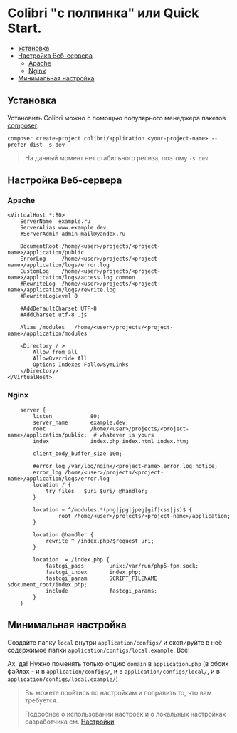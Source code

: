 Colibri "с полпинка" или Quick Start.
======================================

- [Установка](#Установка)
- [Настройка Веб-сервера](#Настройка-Веб-сервера)
  - [Apache](#apache)
  - [Nginx](#nginx)
- [Минимальная настройка](#Минимальная-настройка)

Установка
---------

Установить Colibri можно с помощью популярного менеджера пакетов [composer](https://getcomposer.org/):
    
    composer create-project colibri/application <your-project-name> --prefer-dist -s dev

> На данный момент нет стабильного релиза, поэтому `-s dev`

Настройка Веб-сервера
---------------------

### Apache

```
<VirtualHost *:80>
	ServerName  example.ru
	ServerAlias www.example.dev
	#ServerAdmin admin-mail@yandex.ru

	DocumentRoot /home/<user>/projects/<project-name>/application/public
	ErrorLog     /home/<user>/projects/<project-name>/application/logs/error.log
	CustomLog    /home/<user>/projects/<project-name>/application/logs/access.log common
	#RewriteLog  /home/<user>/projects/<project-name>/application/logs/rewrite.log
	#RewriteLogLevel 0

	#AddDefaultCharset UTF-8
	#AddCharset utf-8 .js

	Alias /modules   /home/<user>/projects/<project-name>/application/modules

	<Directory / >
		Allow from all
		AllowOverride All
		Options Indexes FollowSymLinks
	</Directory>
</VirtualHost>
```

### Nginx

```
    server {
        listen            80;
        server_name       example.dev;
        root              /home/<user>/projects/<project-name>/application/public;  # whatever is yours
        index             index.php index.html index.htm;

        client_body_buffer_size 10m;

        #error_log /var/log/nginx/<project-name>.error.log notice;
        error_log /home/<user>/projects/<project-name>/application/logs/error.log
        location / {
            try_files   $uri $uri/ @handler;
        }
 
        location ~ ^/modules.*(png|jpg|jpeg|gif|css|js)$ {
                root /home/<user>/projects/<project-name>/application;
        }

        location @handler {
            rewrite ^ /index.php?$request_uri;
        }
 
        location  = /index.php {
            fastcgi_pass        unix:/var/run/php5-fpm.sock;
            fastcgi_index       index.php;
            fastcgi_param       SCRIPT_FILENAME $document_root/index.php;
            include             fastcgi_params;
        }
    }
```


Минимальная настройка
---------------------

Создайте папку `local` внутри `application/configs/` и скопируйте в неё содержимое
папки `application/configs/local.example`. Всё!

Ах, да! Нужно поменять только опцию `domain` в `application.php` (в обоих файлах - и в `application/configs/`, и в `application/configs/local/`, и в `application/configs/local.example/`)

> Вы можете пройтись по настройкам и поправить то, что вам требуется.
> 
> Подробнее о использовании настроек и о локальных настройках разработчика см. [Настройки](/config.md)


